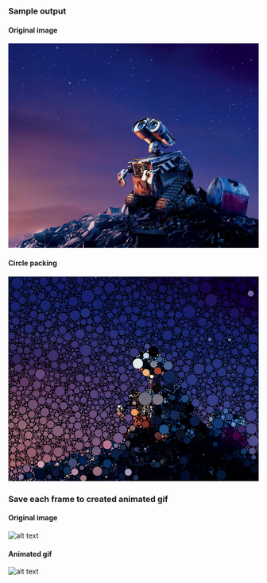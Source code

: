 ### Sample output
#### Original image
![alt text](https://raw.githubusercontent.com/robintwhite/Processing/master/CirclesDraw/walle_big.png)

#### Circle packing
![alt text](https://raw.githubusercontent.com/robintwhite/Processing/master/CirclesDraw/walle_packing.tif)

### Save each frame to created animated gif
#### Original image
![alt text](https://raw.githubusercontent.com/robintwhite/Processing/master/CirclesDraw/walle,jpeg)

#### Animated gif
![alt text](https://raw.githubusercontent.com/robintwhite/Processing/master/CirclesDraw/Frame.gif)
